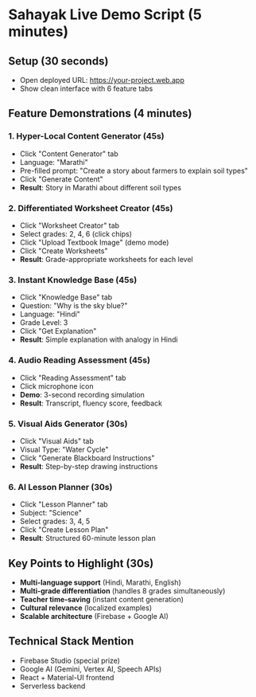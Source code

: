# Sahayak Live Demo Script (5 minutes)

## Setup (30 seconds)
- Open deployed URL: https://your-project.web.app
- Show clean interface with 6 feature tabs

## Feature Demonstrations (4 minutes)

### 1. Hyper-Local Content Generator (45s)
- Click "Content Generator" tab
- Language: "Marathi" 
- Pre-filled prompt: "Create a story about farmers to explain soil types"
- Click "Generate Content"
- **Result**: Story in Marathi about different soil types

### 2. Differentiated Worksheet Creator (45s)
- Click "Worksheet Creator" tab
- Select grades: 2, 4, 6 (click chips)
- Click "Upload Textbook Image" (demo mode)
- Click "Create Worksheets"
- **Result**: Grade-appropriate worksheets for each level

### 3. Instant Knowledge Base (45s)
- Click "Knowledge Base" tab
- Question: "Why is the sky blue?"
- Language: "Hindi"
- Grade Level: 3
- Click "Get Explanation"
- **Result**: Simple explanation with analogy in Hindi

### 4. Audio Reading Assessment (45s)
- Click "Reading Assessment" tab
- Click microphone icon
- **Demo**: 3-second recording simulation
- **Result**: Transcript, fluency score, feedback

### 5. Visual Aids Generator (30s)
- Click "Visual Aids" tab
- Visual Type: "Water Cycle"
- Click "Generate Blackboard Instructions"
- **Result**: Step-by-step drawing instructions

### 6. AI Lesson Planner (30s)
- Click "Lesson Planner" tab
- Subject: "Science"
- Select grades: 3, 4, 5
- Click "Create Lesson Plan"
- **Result**: Structured 60-minute lesson plan

## Key Points to Highlight (30s)
- **Multi-language support** (Hindi, Marathi, English)
- **Multi-grade differentiation** (handles 8 grades simultaneously)
- **Teacher time-saving** (instant content generation)
- **Cultural relevance** (localized examples)
- **Scalable architecture** (Firebase + Google AI)

## Technical Stack Mention
- Firebase Studio (special prize)
- Google AI (Gemini, Vertex AI, Speech APIs)
- React + Material-UI frontend
- Serverless backend
